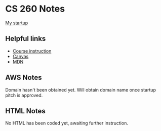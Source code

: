 # CS 260 Notes

[My startup](https://simon.cs260.click)

## Helpful links

- [Course instruction](https://github.com/webprogramming260)
- [Canvas](https://byu.instructure.com)
- [MDN](https://developer.mozilla.org)

## AWS Notes

Domain hasn't been obtained yet. Will obtain domain name once startup pitch is approved.

## HTML Notes

No HTML has been coded yet, awaiting further instruction.

